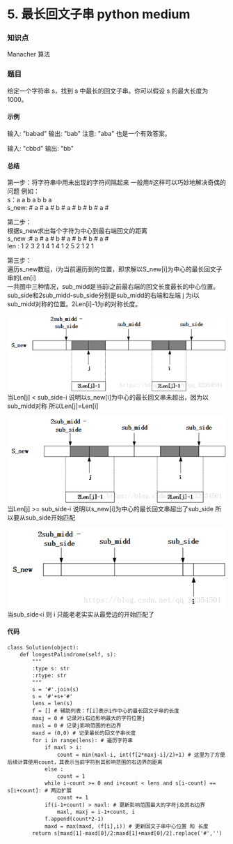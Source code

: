 # 5. 最长回文子串 python medium

### 知识点

Manacher 算法

### 题目

给定一个字符串 s，找到 s 中最长的回文子串。你可以假设 s 的最大长度为 1000。

#### 示例 

输入: "babad"
输出: "bab"
注意: "aba" 也是一个有效答案。

输入: "cbbd"
输出: "bb"

#### 总结
第一步：将字符串中用未出现的字符间隔起来 一般用#这样可以巧妙地解决奇偶的问题
例如：  
s：a  a  b  a  b  b  a  
s_new: #  a  #  a  #  b  #  a  #  b  #  b  #  a  #  
 
 第二步：  
 根据s_new求出每个字符为中心到最右端回文的距离  
 s_new :#  a  #  a  #  b  #  a  #  b  #  b  #  a  #  
 len :  1  2  3  2  1  4  1  4  1  2  5  2  1  2  1  
 
 第三步：  
 遍历s_new数组，i为当前遍历到的位置，即求解以S_new[i]为中心的最长回文子串的Len[i]  
 一共图中三种情况，sub_midd是当前i之前最右端的回文长度最长的中心位置。sub_side和2sub_midd-sub_side分别是sub_midd的右端和左端
 j 为i以sub_midd对称的位置。2Len[i]-1为i的对称长度。
 
 ![avatar](https://github.com/eastCityZheng/LeetCode-daily-practice/blob/master/imgs/NO5_1.png)
 当Len[j] < sub_side-i 说明以s_new[i]为中心的最长回文串未超出，因为以sub_midd对称 所以Len[j]=Len[i]
 
 ![avatar](https://github.com/eastCityZheng/LeetCode-daily-practice/blob/master/imgs/NO5_2.png)
 当Len[j] >= sub_side-i 说明以s_new[i]为中心的最长回文串超出了sub_side 所以要从sub_side开始匹配
 
 ![avatar](https://github.com/eastCityZheng/LeetCode-daily-practice/blob/master/imgs/NO5_3.png)
 当sub_side<i 则 i 只能老老实实从最旁边的开始匹配了
 
#### 代码
```
class Solution(object):
    def longestPalindrome(self, s):
        """
        :type s: str
        :rtype: str
        """
        s = '#'.join(s)
        s = '#'+s+'#'
        lens = len(s) 
        f = [] # 辅助列表：f[i]表示i作中心的最长回文子串的长度 
        maxj = 0 # 记录对i右边影响最大的字符位置j 
        maxl = 0 # 记录j影响范围的右边界 
        maxd = (0,0) # 记录最长的回文子串长度 
        for i in range(lens): # 遍历字符串 
            if maxl > i: 
                count = min(maxl-i, int(f[2*maxj-i]/2)+1) # 这里为了方便后续计算使用count，其表示当前字符到其影响范围的右边界的距离 
            else : 
                count = 1 
            while i-count >= 0 and i+count < lens and s[i-count] == s[i+count]: # 两边扩展 
                count += 1 
            if(i-1+count) > maxl: # 更新影响范围最大的字符j及其右边界 
                maxl, maxj = i-1+count, i 
            f.append(count*2-1) 
            maxd = max(maxd, (f[i],i)) # 更新回文子串中心位置 和 长度
        return s[maxd[1]-maxd[0]/2:maxd[1]+maxd[0]/2].replace('#','')

```
